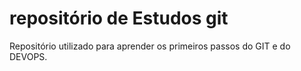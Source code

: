 # repositório de Estudos git

Repositório utilizado para aprender os primeiros passos do GIT e do DEVOPS.